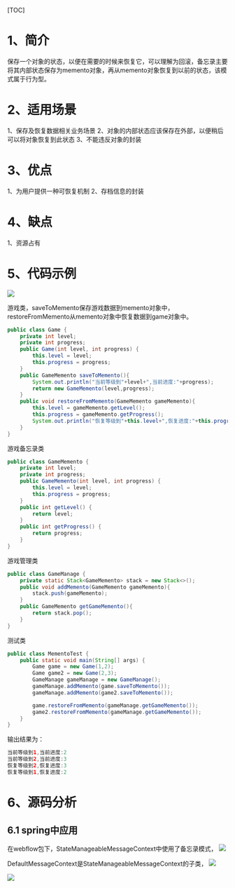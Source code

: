 [TOC]

# 1、简介
保存一个对象的状态，以便在需要的时候来恢复它，可以理解为回滚，备忘录主要将其内部状态保存为memento对象，再从memento对象恢复到以前的状态，该模式属于行为型。

# 2、适用场景
1、保存及恢复数据相关业务场景
2、对象的内部状态应该保存在外部，以便稍后可以将对象恢复到此状态
3、不能违反对象的封装

# 3、优点
1、为用户提供一种可恢复机制
2、存档信息的封装

# 4、缺点
1、资源占有

# 5、代码示例
![](https://img.hacpai.com/file/2019/07/image-14c829f3.png?imageView2/2/w/768/format/jpg/interlace/1/q/100)

游戏类，saveToMemento保存游戏数据到memento对象中，restoreFromMemento从memento对象中恢复数据到game对象中。
```java
public class Game {
    private int level;
    private int progress;
    public Game(int level, int progress) {
        this.level = level;
        this.progress = progress;
    }
    public GameMemento saveToMemento(){
        System.out.println("当前等级到"+level+",当前进度:"+progress);
        return new GameMemento(level,progress);
    }
    public void restoreFromMemento(GameMemento gameMemento){
        this.level = gameMemento.getLevel();
        this.progress = gameMemento.getProgress();
        System.out.println("恢复等级到"+this.level+",恢复进度:"+this.progress);
    }
}
```
游戏备忘录类
```java
public class GameMemento {
    private int level;
    private int progress;
    public GameMemento(int level, int progress) {
        this.level = level;
        this.progress = progress;
    }
    public int getLevel() {
        return level;
    }
    public int getProgress() {
        return progress;
    }
}
```
游戏管理类
```java
public class GameManage {
    private static Stack<GameMemento> stack = new Stack<>();
    public void addMemento(GameMemento gameMemento){
        stack.push(gameMemento);
    }
    public GameMemento getGameMemento(){
        return stack.pop();
    }
}
```
测试类
```java
public class MementoTest {
    public static void main(String[] args) {
        Game game = new Game(1,2);
        Game game2 = new Game(2,3);
        GameManage gameManage = new GameManage();
        gameManage.addMemento(game.saveToMemento());
        gameManage.addMemento(game2.saveToMemento());

        game.restoreFromMemento(gameManage.getGameMemento());
        game2.restoreFromMemento(gameManage.getGameMemento());
    }
}
```
输出结果为：
```java
当前等级到1,当前进度:2
当前等级到2,当前进度:3
恢复等级到2,恢复进度:3
恢复等级到1,恢复进度:2
```

# 6、源码分析
## 6.1 spring中应用
在webflow包下，StateManageableMessageContext中使用了备忘录模式，
![](https://img.hacpai.com/file/2019/07/image-91ece1b1.png?imageView2/2/w/768/format/jpg/interlace/1/q/100)

DefaultMessageContext是StateManageableMessageContext的子类，
![](https://img.hacpai.com/file/2019/07/image-8de6ee69.png?imageView2/2/w/768/format/jpg/interlace/1/q/100)

![](https://img.hacpai.com/file/2019/07/image-d5d0915d.png?imageView2/2/w/768/format/jpg/interlace/1/q/100)
